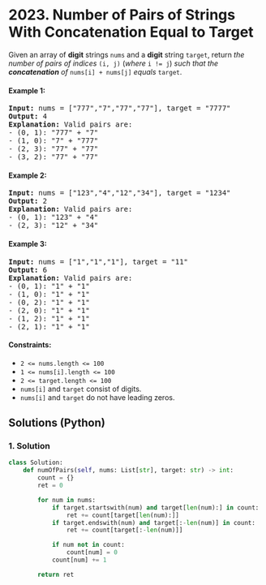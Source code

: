 # 2023. Number of Pairs of Strings With Concatenation Equal to Target
Given an array of **digit** strings `nums` and a **digit** string `target`, return *the number of pairs of indices* `(i, j)` (*where* `i != j`) *such that the **concatenation** of* `nums[i] + nums[j]` *equals* `target`.

#### Example 1:
<pre>
<strong>Input:</strong> nums = ["777","7","77","77"], target = "7777"
<strong>Output:</strong> 4
<strong>Explanation:</strong> Valid pairs are:
- (0, 1): "777" + "7"
- (1, 0): "7" + "777"
- (2, 3): "77" + "77"
- (3, 2): "77" + "77"
</pre>

#### Example 2:
<pre>
<strong>Input:</strong> nums = ["123","4","12","34"], target = "1234"
<strong>Output:</strong> 2
<strong>Explanation:</strong> Valid pairs are:
- (0, 1): "123" + "4"
- (2, 3): "12" + "34"
</pre>

#### Example 3:
<pre>
<strong>Input:</strong> nums = ["1","1","1"], target = "11"
<strong>Output:</strong> 6
<strong>Explanation:</strong> Valid pairs are:
- (0, 1): "1" + "1"
- (1, 0): "1" + "1"
- (0, 2): "1" + "1"
- (2, 0): "1" + "1"
- (1, 2): "1" + "1"
- (2, 1): "1" + "1"
</pre>

#### Constraints:
* `2 <= nums.length <= 100`
* `1 <= nums[i].length <= 100`
* `2 <= target.length <= 100`
* `nums[i]` and `target` consist of digits.
* `nums[i]` and `target` do not have leading zeros.

## Solutions (Python)

### 1. Solution
```Python
class Solution:
    def numOfPairs(self, nums: List[str], target: str) -> int:
        count = {}
        ret = 0

        for num in nums:
            if target.startswith(num) and target[len(num):] in count:
                ret += count[target[len(num):]]
            if target.endswith(num) and target[:-len(num)] in count:
                ret += count[target[:-len(num)]]

            if num not in count:
                count[num] = 0
            count[num] += 1

        return ret
```
